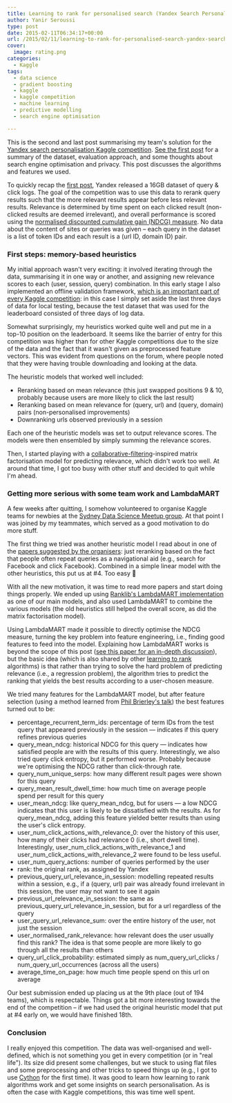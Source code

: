 ```yaml
---
title: Learning to rank for personalised search (Yandex Search Personalisation – Kaggle Competition Summary – Part 2)
author: Yanir Seroussi
type: post
date: 2015-02-11T06:34:17+00:00
url: /2015/02/11/learning-to-rank-for-personalised-search-yandex-search-personalisation-kaggle-competition-summary-part-2/
cover:
  image: rating.png
categories:
  - Kaggle
tags:
  - data science
  - gradient boosting
  - kaggle
  - kaggle competition
  - machine learning
  - predictive modelling
  - search engine optimisation

---
```

This is the second and last post summarising my team's solution for the <a href="https://www.kaggle.com/c/yandex-personalized-web-search-challenge" target="_blank" rel="noopener">Yandex search personalisation Kaggle competition</a>. [See the first post][1] for a summary of the dataset, evaluation approach, and some thoughts about search engine optimisation and privacy. This post discusses the algorithms and features we used.

To quickly recap the [first post][1], Yandex released a 16GB dataset of query & click logs. The goal of the competition was to use this data to rerank query results such that the more relevant results appear before less relevant results. Relevance is determined by time spent on each clicked result (non-clicked results are deemed irrelevant), and overall performance is scored using the <a href="https://en.wikipedia.org/wiki/Discounted_cumulative_gain" target="_blank" rel="noopener">normalised discounted cumulative gain (NDCG) measure</a>. No data about the content of sites or queries was given &ndash; each query in the dataset is a list of token IDs and each result is a (url ID, domain ID) pair.

### First steps: memory-based heuristics

My initial approach wasn't very exciting: it involved iterating through the data, summarising it in one way or another, and assigning new relevance scores to each (user, session, query) combination. In this early stage I also implemented an offline validation framework, [which is an important part of every Kaggle competition][2]: in this case I simply set aside the last three days of data for local testing, because the test dataset that was used for the leaderboard consisted of three days of log data.

Somewhat surprisingly, my heuristics worked quite well and put me in a top-10 position on the leaderboard. It seems like the barrier of entry for this competition was higher than for other Kaggle competitions due to the size of the data and the fact that it wasn't given as preprocessed feature vectors. This was evident from questions on the forum, where people noted that they were having trouble downloading and looking at the data.

The heuristic models that worked well included:

  * Reranking based on mean relevance (this just swapped positions 9 & 10, probably because users are more likely to click the last result)
  * Reranking based on mean relevance for (query, url) and (query, domain) pairs (non-personalised improvements)
  * Downranking urls observed previously in a session

Each one of the heuristic models was set to output relevance scores. The models were then ensembled by simply summing the relevance scores.

Then, I started playing with a <a href="https://en.wikipedia.org/wiki/Collaborative_filtering" target="_blank" rel="noopener">collaborative-filtering</a>-inspired matrix factorisation model for predicting relevance, which didn't work too well. At around that time, I got too busy with other stuff and decided to quit while I'm ahead.

### Getting more serious with some team work and LambdaMART

A few weeks after quitting, I somehow volunteered to organise Kaggle teams for newbies at the <a href="http://www.meetup.com/Data-Science-Sydney/" target="_blank" rel="noopener">Sydney Data Science Meetup group</a>. At that point I was joined by my teammates, which served as a good motivation to do more stuff.

The first thing we tried was another heuristic model I read about in one of the <a href="https://www.kaggle.com/c/yandex-personalized-web-search-challenge/details/related-papers" target="_blank" rel="noopener">papers suggested by the organisers</a>: just reranking based on the fact that people often repeat queries as a navigational aid (e.g., search for Facebook and click Facebook). Combined in a simple linear model with the other heuristics, this put us at #4. Too easy 🙂

With all the new motivation, it was time to read more papers and start doing things properly. We ended up using <a href="http://sourceforge.net/p/lemur/wiki/RankLib/" target="_blank" rel="noopener">Ranklib's LambdaMART implementation</a> as one of our main models, and also used LambdaMART to combine the various models (the old heuristics still helped the overall score, as did the matrix factorisation model).

Using LambdaMART made it possible to directly optimise the NDCG measure, turning the key problem into feature engineering, i.e., finding good features to feed into the model. Explaining how LambdaMART works is beyond the scope of this post (<a href="http://research.microsoft.com/pubs/132652/MSR-TR-2010-82.pdf" target="_blank" rel="noopener">see this paper for an in-depth discussion</a>), but the basic idea (which is also shared by other <a href="https://en.wikipedia.org/wiki/Learning_to_rank" target="_blank" rel="noopener">learning to rank</a> algorithms) is that rather than trying to solve the hard problem of predicting relevance (i.e., a regression problem), the algorithm tries to predict the ranking that yields the best results according to a user-chosen measure.

We tried many features for the LambdaMART model, but after feature selection (using a method learned from <a href="http://anotherdataminingblog.blogspot.com.au/2013/10/techniques-to-improve-accuracy-of-your_17.html" target="_blank" rel="noopener">Phil Brierley's talk</a>) the best features turned out to be:

  * percentage\_recurrent\_term_ids: percentage of term IDs from the test query that appeared previously in the session &#8212; indicates if this query refines previous queries
  * query\_mean\_ndcg: historical NDCG for this query &#8212; indicates how satisfied people are with the results of this query. Interestingly, we also tried query click entropy, but it performed worse. Probably because we're optimising the NDCG rather than click-through rate.
  * query\_num\_unique_serps: how many different result pages were shown for this query
  * query\_mean\_result\_dwell\_time: how much time on average people spend per result for this query
  * user\_mean\_ndcg: like query\_mean\_ndcg, but for users &#8212; a low NDCG indicates that this user is likely to be dissatisfied with the results. As for query\_mean\_ndcg, adding this feature yielded better results than using the user's click entropy.
  * user\_num\_click\_actions\_with\_relevance\_0: over the history of this user, how many of their clicks had relevance 0 (i.e., short dwell time). Interestingly, user\_num\_click\_actions\_with\_relevance\_1 and user\_num\_click\_actions\_with\_relevance\_2 were found to be less useful.
  * user\_num\_query_actions: number of queries performed by the user
  * rank: the original rank, as assigned by Yandex
  * previous\_query\_url\_relevance\_in_session: modelling repeated results within a session, e.g., if a (query, url) pair was already found irrelevant in this session, the user may not want to see it again
  * previous\_url\_relevance\_in\_session: the same as previous\_query\_url\_relevance\_in_session, but for a url regardless of the query
  * user\_query\_url\_relevance\_sum: over the entire history of the user, not just the session
  * user\_normalised\_rank_relevance: how relevant does the user usually find this rank? The idea is that some people are more likely to go through all the results than others
  * query\_url\_click\_probability: estimated simply as num\_query\_url\_clicks / num\_query\_url_occurrences (across all the users)
  * average\_time\_on_page: how much time people spend on this url on average

Our best submission ended up placing us at the 9th place (out of 194 teams), which is respectable. Things got a bit more interesting towards the end of the competition &ndash; if we had used the original heuristic model that put at #4 early on, we would have finished 18th.

### Conclusion

I really enjoyed this competition. The data was well-organised and well-defined, which is not something you get in every competition (or in "real life"). Its size did present some challenges, but we stuck to using flat files and some preprocessing and other tricks to speed things up (e.g., I got to use <a href="http://cython.org/" target="_blank" rel="noopener">Cython</a> for the first time). It was good to learn how learning to rank algorithms work and get some insights on search personalisation. As is often the case with Kaggle competitions, this was time well spent.

 [1]: http://yanirseroussi.com/2015/01/29/is-thinking-like-a-search-engine-possible-yandex-search-personalisation-kaggle-competition-summary-part-1/ "Is thinking like a search engine possible? (Yandex search personalisation – Kaggle competition summary – part 1)"
 [2]: http://yanirseroussi.com/2014/08/24/how-to-almost-win-kaggle-competitions/ "How to (almost) win Kaggle competitions"